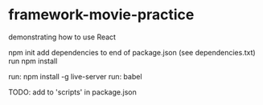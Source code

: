 # framework-movie-practice
demonstrating how to use React

npm init
add dependencies to end of package.json (see dependencies.txt)
run npm install

run: npm install -g live-server
run: babel

TODO: add to 'scripts' in package.json
